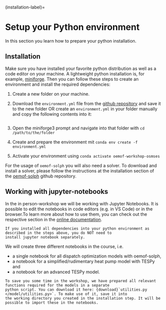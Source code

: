 (installation-label)=

# Setup your Python environment

In this section you learn how to prepare your python installation.

## Installation

Make sure you have installed your favorite python distribution as well as a code editor on your machine. A lightweight
python installation is, for example, [miniforge](https://github.com/conda-forge/miniforge). Then you can follow these
steps to create an environment and install the required dependencies:

1. Create a new folder on your machine.
2. Download the `environment.yml` file from the
   [github repository](https://github.com/fwitte/oemof-workshop-osmses-2023) and save it to the new folder OR create an
   `environment.yml` in your folder manually and copy the following contents into it:

   ```{literalinclude} /../environment.yml
   ```
3. Open the miniforge3 prompt and navigate into that folder with `cd /path/to/the/folder`
4. Create and prepare the environment mit `conda env create -f environment.yml`
5. Activate your environment using `conda activate oemof-workshop-osmses`

For the usage of `oemof-solph` you will also need a solver. To download and install a solver, please follow the
instructions at the installation section of the
[oemof-solph](https://github.com/oemof/oemof-solph/#installing-a-solver) github repository.

## Working with jupyter-notebooks

In the in person-workshop we will be working with Jupyter Notebooks. It is possible to edit the notebooks in code
editors (e.g. in VS Code) or in the browser.To learn more about how to use them, you can check out the respective
section in the [online documentation](https://jupyter.org/).

```{note}
If you installed all dependencies into your python environment as described in the steps above, you do NOT need to
install jupyter notebook separately.
```

We will create three different notebooks in the course, i.e.

- a single notebook for all dispatch optimization models with oemof-solph,
- a notebook for a simplified/rudimentary heat pump model with TESPy and
- a notebook for an advanced TESPy model.

```{tip}
To save you some time in the workshop, we have prepared all relevant functions required for the models in a separate
python script. You can download it here: {download}`utilities.py </model/utilities.py>`. To make use of it, save it into
the working directory you created in the installation step. It will be possible to import these in the notebooks.
```
